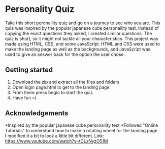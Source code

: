 # Personality Quiz 
Take this short peronaility quiz and go on a journey to see who you are. This quiz was inspired by the popular japanese cube
personaility test. Instead of copying the exact questions they asked, I created similar questions. The quiz is short, so it might not 
tackle all your characteristics. This project was made using HTML, CSS, and some JavaScript. HTML and CSS were used to make the landing
page as well as the backgrounds, and JavaScript was used to give an answer back for the option the user chose. 

## Getting started
1) Download the zip and extract all the files and folders
2) Open login page.html to get to the landing page
3) From there press begin to start the quiz
4) Have fun =)

## Acknowledgements 
*Inspired by the popular japanese cube personaility test
*Followed "Online Tutorials" to understand how to make a rotating wheel for the landing page. I modified it a bit to look a little bit different. 
Link: https://www.youtube.com/watch?v=tCLsNyzO51M
